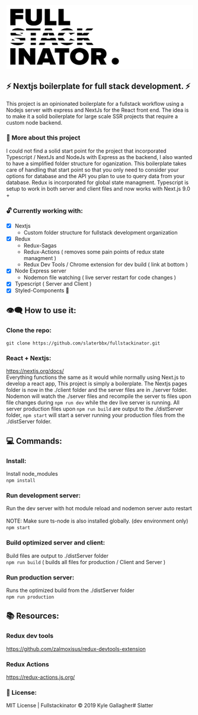 ![nextjs fullstackinator](headerIMG.jpg)

## ⚡️ Nextjs boilerplate for full stack development. ⚡️
This project is an opinionated boilerplate for a fullstack workflow using a Nodejs server with express and NextJs for the React front end. The idea is to make it a solid boilerplate for large scale SSR projects that require a custom node backend.  

### 🔎 More about this project
I could not find a solid start point for the project that incorporated Typescript / NextJs and NodeJs with Express as the backend, I also wanted to have a simplified folder structure for oganization. This boilerplate takes care of handling that start point so that you only need to consider your options for database and the API you plan to use to query data from your database. Redux is incorporated for global state managment. Typescript is setup to work in both server and client files and now works with Next.js 9.0 +  

### 🔓 Currently working with:
- [x] Nextjs
  - Custom folder structure for fullstack development organization
- [x] Redux
  - Redux-Sagas
  - Redux-Actions ( removes some pain points of redux state managment )
  - Redux Dev Tools / Chrome extension for dev build ( link at bottom )
- [x] Node Express server
  - Nodemon file watching ( live server restart for code changes )
- [x] Typescript ( Server and Client )
- [x] Styled-Components 💅  
 
## 👁‍🗨 How to use it:
### Clone the repo:
```
git clone https://github.com/slaterbbx/fullstackinator.git
```
### React + Nextjs:
https://nextjs.org/docs/  
Everything functions the same as it would while normally using Next.js to develop a react app, This project is simply a boilerplate. The Nextjs pages folder is now in the ./client folder and the server files are in ./server folder. Nodemon will watch the ./server files and recompile the server ts files upon file changes during `npm run dev` while the dev live server is running. All server production files upon `npm run build` are output to the ./distServer folder, `npm start` will start a server running your production files from the ./distServer folder.

## 💻 Commands:
### Install:
Install node_modules  
`npm install`
### Run development server:
Run the dev server with hot module reload and nodemon server auto restart<br>  
NOTE: Make sure ts-node is also installed globally. (dev environment only)
`npm start`
### Build optimized server and client:
Build files are output to ./distServer folder  
`npm run build` ( builds all files for production / Client and Server )
### Run production server:
Runs the optimized build from the ./distServer folder  
`npm run production`  

## 📚 Resources:
### Redux dev tools
https://github.com/zalmoxisus/redux-devtools-extension
### Redux Actions
https://redux-actions.js.org/

### 📝 License:
MIT License | Fullstackinator © 2019 Kyle Gallagher#   S l a t t e r 
 
 